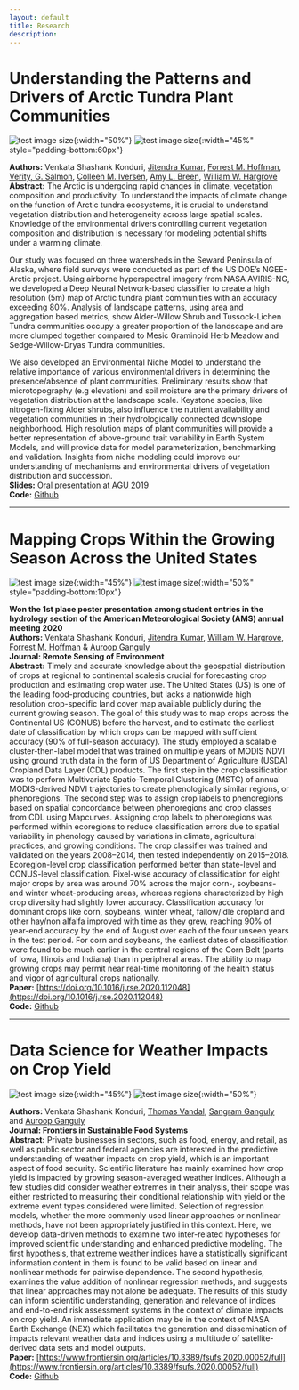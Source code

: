 ```yaml
---
layout: default
title: Research
description: 
---
```


# Understanding the Patterns and Drivers of Arctic Tundra Plant Communities

![test image size](./assets/images/nnet_1.png){:width="50%"}
![test image size](./assets/images/nnet_2.png){:width="45%" style="padding-bottom:60px"}

**Authors:** Venkata Shashank Konduri, [Jitendra Kumar](https://www.ornl.gov/staff-profile/jitendra-kumar), [Forrest M. Hoffman](https://www.ornl.gov/staff-profile/forrest-m-hoffman), [Verity, G. Salmon](https://www.ornl.gov/staff-profile/verity-g-salmon), [Colleen M. Iversen](https://www.ornl.gov/staff-profile/colleen-m-iversen), [Amy L. Breen](https://news.uaf.edu/expertsguide/amy-breen/), [William W. Hargrove](https://www.srs.fs.usda.gov/staff/825)  <br>
**Abstract:** The Arctic is undergoing rapid changes in climate, vegetation composition and productivity. To understand the impacts of climate change on the function of Arctic tundra ecosystems, it is crucial to understand vegetation distribution and heterogeneity across large spatial scales. Knowledge of the environmental drivers controlling current vegetation composition and distribution is necessary for modeling potential shifts under a warming climate. 

Our study was focused on three watersheds in the Seward Peninsula of Alaska, where field surveys were conducted as part of the US DOE’s NGEE-Arctic project. Using airborne hyperspectral imagery from NASA AVIRIS-NG, we developed a Deep Neural Network-based classifier to create a high resolution (5m) map of Arctic tundra plant communities with an accuracy exceeding 80%. Analysis of landscape patterns, using area and aggregation based metrics, show Alder-Willow Shrub and Tussock-Lichen Tundra communities occupy a greater proportion of the landscape and are more clumped together compared to Mesic Graminoid Herb Meadow and Sedge-Willow-Dryas Tundra communities.

We also developed an Environmental Niche Model to understand the relative importance of various environmental drivers in determining the presence/absence of plant communities. Preliminary results show that microtopography (e.g elevation) and soil moisture are the primary drivers of vegetation distribution at the landscape scale. Keystone species, like nitrogen-fixing Alder shrubs, also influence the nutrient availability and vegetation communities in their hydrologically connected downslope neighborhood. High resolution maps of plant communities will provide a better representation of above-ground trait variability in Earth System Models, and will provide data for model parameterization, benchmarking and validation. Insights from niche modeling could improve our understanding of mechanisms and environmental drivers of vegetation distribution and succession. <br>
**Slides:** [Oral presentation at AGU 2019](./slides/AGU_Presentation_2019.pdf) <br>
**Code:** [Github](https://github.com/kvshashank/Shashank_Codes/tree/master/NGEE_arctic)

<hr>

# Mapping Crops Within the Growing Season Across the United States

![test image size](./assets/images/overall_shannon.png){:width="45%"}
![test image size](./assets/images/mid-season_progression_90p_new_300dpi_2.png){:width="50%" style="padding-bottom:10px"}

**Won the 1st place poster presentation among student entries in the hydrology section of the American Meteorological Society (AMS) annual meeting 2020**  
**Authors:** Venkata Shashank Konduri, [Jitendra Kumar](https://www.ornl.gov/staff-profile/jitendra-kumar), [William W. Hargrove](https://www.srs.fs.usda.gov/staff/825), [Forrest M. Hoffman](https://www.ornl.gov/staff-profile/forrest-m-hoffman) & [Auroop Ganguly](https://coe.northeastern.edu/people/ganguly-auroop/) <br>
**Journal: Remote Sensing of Environment** <br>
**Abstract:** Timely and accurate knowledge about the geospatial distribution of crops at regional to continental scalesis crucial for forecasting crop production and estimating crop water use. The United States (US) is one of the leading food-producing countries, but lacks a nationwide high resolution crop-specific land cover map available publicly during the current growing season. The goal of this study was to map crops across the Continental US (CONUS) before the harvest, and to estimate the earliest date of classification by which crops can be mapped with sufficient accuracy (90% of full-season accuracy). The study employed a scalable cluster-then-label model that was trained on multiple years of MODIS NDVI using ground truth data in the form of US Department of Agriculture (USDA) Cropland Data Layer (CDL) products. The first step in the crop classification was to perform Multivariate Spatio-Temporal Clustering (MSTC) of annual MODIS-derived NDVI trajectories to create phenologically similar regions, or phenoregions. The second step was to assign crop labels to phenoregions based on spatial concordance between phenoregions and crop classes from CDL using Mapcurves. Assigning crop labels to phenoregions was performed within ecoregions to reduce classification errors due to spatial variability in phenology caused by variations in climate, agricultural practices, and growing conditions. The crop classifier was trained and validated on the years 2008–2014, then tested independently on 2015–2018. Ecoregion-level crop classification performed better than state-level and CONUS-level classification. Pixel-wise accuracy of classification for eight major crops by area was around 70% across the major corn-, soybeans- and winter wheat-producing areas, whereas regions characterized by high crop diversity had slightly lower accuracy. Classification accuracy for dominant crops like corn, soybeans, winter wheat, fallow/idle cropland and other hay/non alfalfa improved with time as they grew, reaching 90% of year-end accuracy by the end of August over each of the four unseen years in the test period. For corn and soybeans, the earliest dates of classification were found to be much earlier in the central regions of the Corn Belt (parts of Iowa, Illinois and Indiana) than in peripheral areas. The ability to map growing crops may permit near real-time monitoring of the health status and vigor of agricultural crops nationally. <br>
**Paper:** [https://doi.org/10.1016/j.rse.2020.112048](https://doi.org/10.1016/j.rse.2020.112048) <br>
**Code:** [Github](https://github.com/kvshashank/Shashank_Codes/tree/master/CONUS_crop_mapping)

<hr>

# Data Science for Weather Impacts on Crop Yield <br>

![test image size](assets/images/frontiers_1.jpg){:width="45%"}
![test image size](assets/images/frontiers_2.jpg){:width="50%"}

**Authors:** Venkata Shashank Konduri, [Thomas Vandal](https://scholar.google.com/citations?user=8cLfchMAAAAJ&hl=en), [Sangram Ganguly](https://www.nasa.gov/centers/ames/earthscience/members/biosphericsciencebranch/Sangram_Ganguly) and [Auroop Ganguly](https://coe.northeastern.edu/people/ganguly-auroop/) <br>
**Journal: Frontiers in Sustainable Food Systems** <br>
**Abstract:** Private businesses in sectors, such as food, energy, and retail, as well as public sector and federal agencies are interested in the predictive understanding of weather impacts on crop yield, which is an important aspect of food security. Scientific literature has mainly examined how crop yield is impacted by growing season-averaged weather indices. Although a few studies did consider weather extremes in their analysis, their scope was either restricted to measuring their conditional relationship with yield or the extreme event types considered were limited. Selection of regression models, whether the more commonly used linear approaches or nonlinear methods, have not been appropriately justified in this context. Here, we develop data-driven methods to examine two inter-related hypotheses for improved scientific understanding and enhanced predictive modeling. The first hypothesis, that extreme weather indices have a statistically significant information content in them is found to be valid based on linear and nonlinear methods for pairwise dependence. The second hypothesis, examines the value addition of nonlinear regression methods, and suggests that linear approaches may not alone be adequate. The results of this study can inform scientific understanding, generation and relevance of indices and end-to-end risk assessment systems in the context of climate impacts on crop yield. An immediate application may be in the context of NASA Earth Exchange (NEX) which facilitates the generation and dissemination of impacts relevant weather data and indices using a multitude of satellite-derived data sets and model outputs. <br>
**Paper:** [https://www.frontiersin.org/articles/10.3389/fsufs.2020.00052/full](https://www.frontiersin.org/articles/10.3389/fsufs.2020.00052/full) <br>
**Code:** [Github](https://github.com/kvshashank/Shashank_Codes/tree/master/crop_yield_modeling)
